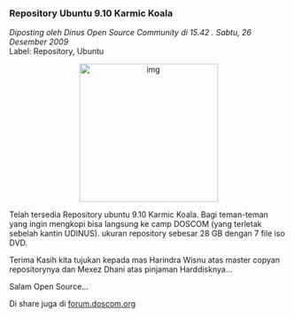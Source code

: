 ### **Repository Ubuntu 9.10 Karmic Koala**
_Diposting oleh Dinus Open Source Community di 15.42 . Sabtu, 26 Desember 2009_
<br>
Label: Repository, Ubuntu

<div align="center">
	<img src="./assets/noimg.jpg" height="250px" alt="img">
</div> 

Telah tersedia Repository ubuntu 9.10 Karmic Koala. Bagi teman-teman yang ingin mengkopi bisa langsung ke camp DOSCOM (yang terletak sebelah kantin UDINUS).
ukuran repository sebesar 28 GB dengan 7 file iso DVD.

Terima Kasih kita tujukan kepada mas Harindra Wisnu atas master copyan repositorynya dan Mexez Dhani atas pinjaman Harddisknya...

Salam Open Source...

Di share juga di [forum.doscom.org](http://forum.doscom.org/viewtopic.php?f=10&t=46)
